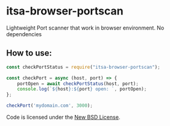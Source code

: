 # itsa-browser-portscan

Lightweight Port scanner that work in browser environment.
No dependencies

## How to use:

```js
const checkPortStatus = require("itsa-browser-portscan");

const checkPort = async (host, port) => {
    portOpen = await checkPortStatus(host, port);
    console.log(`${host}:${port} open: `, portOpen);
};

checkPort('mydomain.com', 3000);
```

Code is licensed under the [New BSD License](http://choosealicense.com/licenses/bsd-3-clause/).